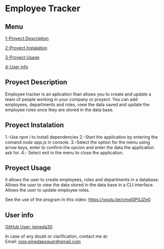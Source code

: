 # Employee Tracker 

## Menu

[1-Proyect Description](##Proyect-Description)

[2-Proyect Instalation](##Proyect-Instalation)

[3-Proyect Usage](##Proyect-Testing)

[4-User info](##User-info)


## Proyect Description

Employee tracker is an aplication than allows you to create and update a team of people working in your company or proyect. You can add employees, departments and roles, view the data saved and update the employee roles once they are stored in the data base.

## Proyect Instalation

1.-Use *npm i* to install dependencies 
2.-Start the application by entering the comand *node app.js* in console. 
3.-Select the option for the menu using arrow keys, enter to confirm the opcion and     enter the data the application ask for. 
4.- Select exit in the menu to close the application. 

## Proyect Usage

it allows the user to create employees, roles and departments in a database. Allows the user to view the data stored in the data base in a CLI interface. Allows the user to update employee roles.

See the use of the program in this video: https://youtu.be/vmqlSP0JZe0 


## User info

[GitHub User: jpineda30](https://github.com/jpineda30)

In case of any doubt or clarification, contact me at:  
Email: jose.pinedaesquer@gmail.com
